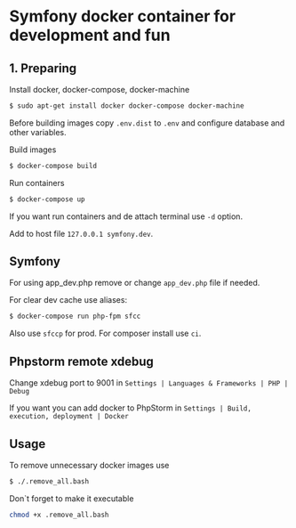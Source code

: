 # Symfony docker container for development and fun
## 1. Preparing
Install docker, docker-compose, docker-machine
```bash
$ sudo apt-get install docker docker-compose docker-machine
```
Before building images copy `.env.dist` to `.env` and configure database and other variables.

Build images
```bash
$ docker-compose build
```
Run containers
```bash
$ docker-compose up
```
If you want run containers and de attach terminal use `-d` option.


Add to host file `127.0.0.1 symfony.dev`.
## Symfony
For using app_dev.php remove or change `app_dev.php` file if needed.


For clear dev cache use aliases:
```bash
$ docker-compose run php-fpm sfcc
```
Also use `sfccp` for prod. For composer install use `ci`.
## Phpstorm remote xdebug
Change xdebug port to 9001 in `Settings | Languages & Frameworks | PHP | Debug`

If you want you can add docker to PhpStorm in `Settings | Build, execution, deployment | Docker`
## Usage
To remove unnecessary docker images use
```bash
$ ./.remove_all.bash
```
Don`t forget to make it executable
```bash
chmod +x .remove_all.bash
```